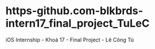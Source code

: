# https-github.com-blkbrds-intern17_final_project_TuLeC
iOS Internship - Khoá 17 - Final Project - Lê Công Tú
